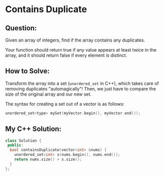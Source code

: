 # Contains Duplicate

## Question:

Given an array of integers, find if the array contains any duplicates.

Your function should return true if any value appears at least twice
in the array, and it should return false if every element is distinct.


## How to Solve:

Transform the array into a set (`unordered_set` in C++), which takes
care of removing duplicates "automagically"! Then, we just have to
compare the size of the original array and our new set.

The syntax for creating a set out of a vector is as follows:

```cpp
unordered_set<type> mySet(myVector.begin(), myVector.end());
```

## My C++ Solution:

```cpp
class Solution {
 public:
  bool containsDuplicate(vector<int> &nums) {
    unordered_set<int> s(nums.begin(), nums.end());
    return nums.size() > s.size();
  }
};
```